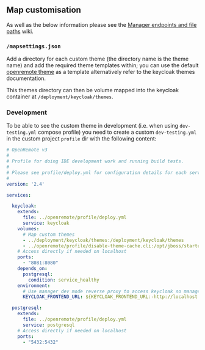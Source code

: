 ## Map customisation
As well as the below information please see the [Manager endpoints and file paths](https://github.com/openremote/openremote/wiki/Architecture:-Manager-endpoints-and-file-paths) wiki.

### `/mapsettings.json`

Add a directory for each custom theme (the directory name is the theme name) and add the required theme templates within; you can use the default [openremote theme](https://github.com/openremote/keycloak/tree/main/themes/openremote) as a template alternatively refer to the keycloak themes documentation.

This themes directory can then be volume mapped into the keycloak container at `/deployment/keycloak/themes`.

### Development
To be able to see the custom theme in development (i.e. when using `dev-testing.yml` compose profile) you need to create a custom `dev-testing.yml` in the custom project `profile` dir with the following content:

```yml
# OpenRemote v3
#
# Profile for doing IDE development work and running build tests.
#
# Please see profile/deploy.yml for configuration details for each service.
#
version: '2.4'

services:

  keycloak:
    extends:
      file: ../openremote/profile/deploy.yml
      service: keycloak
    volumes:
      # Map custom themes
      - ../deployment/keycloak/themes:/deployment/keycloak/themes
      - ../openremote/profile/disable-theme-cache.cli:/opt/jboss/startup-scripts/disable-theme-cache.cli
    # Access directly if needed on localhost
    ports:
      - "8081:8080"
    depends_on:
      postgresql:
        condition: service_healthy
    environment:
      # Use manager dev mode reverse proxy to access keycloak so manager and keycloak hosts match
      KEYCLOAK_FRONTEND_URL: ${KEYCLOAK_FRONTEND_URL:-http://localhost:8080/auth}

  postgresql:
    extends:
      file: ../openremote/profile/deploy.yml
      service: postgresql
    # Access directly if needed on localhost
    ports:
      - "5432:5432"

```

